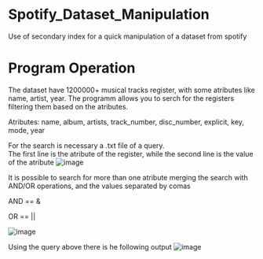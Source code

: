 # Spotify_Dataset_Manipulation
 Use of secondary index for a quick manipulation of a dataset from spotify

# Program Operation
 The dataset have 1200000+ musical tracks register, with some atributes like name, artist, year. The programm allows you to serch for the registers filtering them based on the atributes.

 Atributes:
 name, album, artists, track_number, disc_number, explicit, key, mode, year

 For the search is necessary a .txt file of a query.  
 The first line is the atribute of the register, while the second line is the value of the atribute
 ![image](https://github.com/MaBonfim/Spotify_Dataset_Manipulation/assets/126115600/059e8b32-9422-443f-8191-6d91110c9617)

 It is possible to search for more than one atribute merging the search with AND/OR operations, and the values separated by comas
 
 AND == &
 
 OR  == ||
 
 ![image](https://github.com/MaBonfim/Spotify_Dataset_Manipulation/assets/126115600/22239eff-a47b-461c-a157-343a9f2bc396)

 Using the query above there is he following output
 ![image](https://github.com/MaBonfim/Spotify_Dataset_Manipulation/assets/126115600/05902f24-f3ef-4daa-a92d-ac1d517a9560)

 
